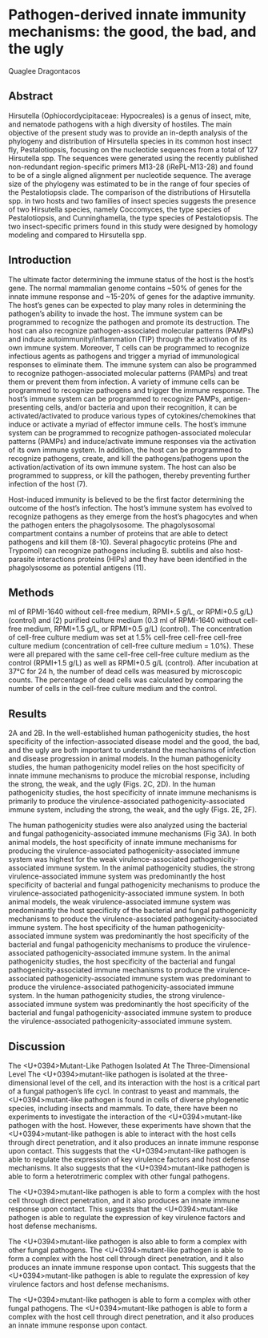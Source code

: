 # Pathogen-derived innate immunity mechanisms: the good, the bad, and the ugly
Quaglee Dragontacos


## Abstract
Hirsutella (Ophiocordycipitaceae: Hypocreales) is a genus of insect, mite, and nematode pathogens with a high diversity of hostiles. The main objective of the present study was to provide an in-depth analysis of the phylogeny and distribution of Hirsutella species in its common host insect fly, Pestalotiopsis, focusing on the nucleotide sequences from a total of 127 Hirsutella spp. The sequences were generated using the recently published non-redundant region-specific primers M13-28 (iRePL-M13-28) and found to be of a single aligned alignment per nucleotide sequence. The average size of the phylogeny was estimated to be in the range of four species of the Pestalotiopsis clade. The comparison of the distributions of Hirsutella spp. in two hosts and two families of insect species suggests the presence of two Hirsutella species, namely Coccomyces, the type species of Pestalotiopsis, and Cunninghamella, the type species of Pestalotiopsis. The two insect-specific primers found in this study were designed by homology modeling and compared to Hirsutella spp.


## Introduction

The ultimate factor determining the immune status of the host is the host’s gene. The normal mammalian genome contains ~50% of genes for the innate immune response and ~15-20% of genes for the adaptive immunity. The host’s genes can be expected to play many roles in determining the pathogen’s ability to invade the host. The immune system can be programmed to recognize the pathogen and promote its destruction. The host can also recognize pathogen-associated molecular patterns (PAMPs) and induce autoimmunity/inflammation (TIP) through the activation of its own immune system. Moreover, T cells can be programmed to recognize infectious agents as pathogens and trigger a myriad of immunological responses to eliminate them. The immune system can also be programmed to recognize pathogen-associated molecular patterns (PAMPs) and treat them or prevent them from infection. A variety of immune cells can be programmed to recognize pathogens and trigger the immune response. The host’s immune system can be programmed to recognize PAMPs, antigen-presenting cells, and/or bacteria and upon their recognition, it can be activated/activated to produce various types of cytokines/chemokines that induce or activate a myriad of effector immune cells. The host’s immune system can be programmed to recognize pathogen-associated molecular patterns (PAMPs) and induce/activate immune responses via the activation of its own immune system. In addition, the host can be programmed to recognize pathogens, create, and kill the pathogens/pathogens upon the activation/activation of its own immune system. The host can also be programmed to suppress, or kill the pathogen, thereby preventing further infection of the host (7).

Host-induced immunity is believed to be the first factor determining the outcome of the host’s infection. The host’s immune system has evolved to recognize pathogens as they emerge from the host’s phagocytes and when the pathogen enters the phagolysosome. The phagolysosomal compartment contains a number of proteins that are able to detect pathogens and kill them (8-10). Several phagocytic proteins (Phe and Trypomol) can recognize pathogens including B. subtilis and also host-parasite interactions proteins (HIPs) and they have been identified in the phagolysosome as potential antigens (11).


## Methods
 ml of RPMI-1640 without cell-free medium, RPMI+.5 g/L, or RPMI+0.5 g/L) (control) and (2) purified culture medium (0.3 ml of RPMI-1640 without cell-free medium, RPMI+1.5 g/L, or RPMI+0.5 g/L) (control). The concentration of cell-free culture medium was set at 1.5% cell-free cell-free cell-free culture medium (concentration of cell-free culture medium = 1.0%). These were all prepared with the same cell-free cell-free culture medium as the control (RPMI+1.5 g/L) as well as RPMI+0.5 g/L (control). After incubation at 37°C for 24 h, the number of dead cells was measured by microscopic counts. The percentage of dead cells was calculated by comparing the number of cells in the cell-free culture medium and the control.


## Results
2A and 2B. In the well-established human pathogenicity studies, the host specificity of the infection-associated disease model and the good, the bad, and the ugly are both important to understand the mechanisms of infection and disease progression in animal models. In the human pathogenicity studies, the human pathogenicity model relies on the host specificity of innate immune mechanisms to produce the microbial response, including the strong, the weak, and the ugly (Figs. 2C, 2D). In the human pathogenicity studies, the host specificity of innate immune mechanisms is primarily to produce the virulence-associated pathogenicity-associated immune system, including the strong, the weak, and the ugly (Figs. 2E, 2F).

The human pathogenicity studies were also analyzed using the bacterial and fungal pathogenicity-associated immune mechanisms (Fig 3A). In both animal models, the host specificity of innate immune mechanisms for producing the virulence-associated pathogenicity-associated immune system was highest for the weak virulence-associated pathogenicity-associated immune system. In the animal pathogenicity studies, the strong virulence-associated immune system was predominantly the host specificity of bacterial and fungal pathogenicity mechanisms to produce the virulence-associated pathogenicity-associated immune system. In both animal models, the weak virulence-associated immune system was predominantly the host specificity of the bacterial and fungal pathogenicity mechanisms to produce the virulence-associated pathogenicity-associated immune system. The host specificity of the human pathogenicity-associated immune system was predominantly the host specificity of the bacterial and fungal pathogenicity mechanisms to produce the virulence-associated pathogenicity-associated immune system. In the animal pathogenicity studies, the host specificity of the bacterial and fungal pathogenicity-associated immune mechanisms to produce the virulence-associated pathogenicity-associated immune system was predominant to produce the virulence-associated pathogenicity-associated immune system. In the human pathogenicity studies, the strong virulence-associated immune system was predominantly the host specificity of the bacterial and fungal pathogenicity-associated immune system to produce the virulence-associated pathogenicity-associated immune system.


## Discussion

The <U+0394>Mutant-Like Pathogen Isolated At The Three-Dimensional Level
The <U+0394>mutant-like pathogen is isolated at the three-dimensional level of the cell, and its interaction with the host is a critical part of a fungal pathogen’s life cycl. In contrast to yeast and mammals, the <U+0394>mutant-like pathogen is found in cells of diverse phylogenetic species, including insects and mammals. To date, there have been no experiments to investigate the interaction of the <U+0394>mutant-like pathogen with the host. However, these experiments have shown that the <U+0394>mutant-like pathogen is able to interact with the host cells through direct penetration, and it also produces an innate immune response upon contact. This suggests that the <U+0394>mutant-like pathogen is able to regulate the expression of key virulence factors and host defense mechanisms. It also suggests that the <U+0394>mutant-like pathogen is able to form a heterotrimeric complex with other fungal pathogens.

The <U+0394>mutant-like pathogen is able to form a complex with the host cell through direct penetration, and it also produces an innate immune response upon contact. This suggests that the <U+0394>mutant-like pathogen is able to regulate the expression of key virulence factors and host defense mechanisms.

The <U+0394>mutant-like pathogen is also able to form a complex with other fungal pathogens. The <U+0394>mutant-like pathogen is able to form a complex with the host cell through direct penetration, and it also produces an innate immune response upon contact. This suggests that the <U+0394>mutant-like pathogen is able to regulate the expression of key virulence factors and host defense mechanisms.

The <U+0394>mutant-like pathogen is able to form a complex with other fungal pathogens. The <U+0394>mutant-like pathogen is able to form a complex with the host cell through direct penetration, and it also produces an innate immune response upon contact.
